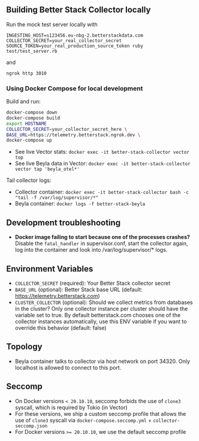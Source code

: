 ## Building Better Stack Collector locally

Run the mock test server locally with

```
INGESTING_HOST=s123456.eu-nbg-2.betterstackdata.com COLLECTOR_SECRET=your_real_collector_secret SOURCE_TOKEN=your_real_production_source_token ruby test/test_server.rb
```
and
```
ngrok http 3010
```

### Using Docker Compose for local development

Build and run:
```bash
docker-compose down
docker-compose build
export HOSTNAME
COLLECTOR_SECRET=your_collector_secret_here \
BASE_URL=https://telemetry.betterstack.ngrok.dev \
docker-compose up
```

- See live Vector stats: `docker exec -it better-stack-collector vector top`
- See live Beyla data in Vector: `docker exec -it better-stack-collector vector tap 'beyla_otel*'`

Tail collector logs:
- Collector container: `docker exec -it better-stack-collector bash -c "tail -f /var/log/supervisor/*"`
- Beyla container: `docker logs -f better-stack-beyla`

## Development troubleshooting
* **Docker image failing to start because one of the processes crashes?**
  Disable the `fatal_handler` in supervisor.conf, start the collector again, log into the container and look into /var/log/supervisor/* logs.

## Environment Variables

- `COLLECTOR_SECRET` (required): Your Better Stack collector secret
- `BASE_URL` (optional): Better Stack base URL (default: https://telemetry.betterstack.com)
- `CLUSTER_COLLECTOR` (optional): Should we collect metrics from databases in the cluster? Only one collector instance per cluster should have the variable set to true. By default betterstack.com chooses one of the collector instances automatically, use this ENV variable if you want to override this behavior (default: false)

## Topology

- Beyla container talks to collector via host network on port 34320. Only localhost is allowed to connect to this port.

## Seccomp

- On Docker versions `< 20.10.10`, seccomp forbids the use of `clone3` syscall, which is required by Tokio (in Vector)
- For these versions, we ship a custom seccomp profile that allows the use of `clone3` syscall via `docker-compose.seccomp.yml` + `collector-seccomp.json`
- For Docker versions `>= 20.10.10`, we use the default seccomp profile